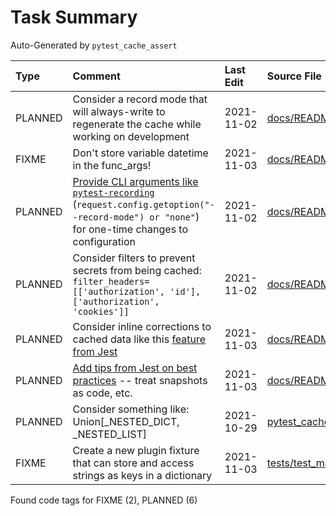 # Task Summary

Auto-Generated by `pytest_cache_assert`

| Type    | Comment                                                                                                                                                                                                                                                                         | Last Edit   | Source File                                                                                                                                                                                            |
|:--------|:--------------------------------------------------------------------------------------------------------------------------------------------------------------------------------------------------------------------------------------------------------------------------------|:------------|:-------------------------------------------------------------------------------------------------------------------------------------------------------------------------------------------------------|
| PLANNED | Consider a record mode that will always-write to regenerate the cache while working on development                                                                                                                                                                              | 2021-11-02  | [docs/README.md:222](https://github.com/KyleKing/pytest_cache_assert/blame/64fefaeae24ddf2a1817bb41990d01605cf9dc61/docs/README.md#L186)                                                               |
| FIXME   | Don't store variable datetime in the func_args!                                                                                                                                                                                                                                 | 2021-11-03  | [docs/README.md:225](https://github.com/KyleKing/pytest_cache_assert/blame/0b3976e638b5f059cb1d4a8aecd008cee14ae70f/docs/README.md#L222)                                                               |
| PLANNED | [Provide CLI arguments like `pytest-recording`](https://github.com/kiwicom/pytest-recording/blob/484bb887dd43fcaf44149160d57b58a7215e2c8a/src/pytest_recording/plugin.py#L37-L70) (`request.config.getoption("--record-mode") or "none"`) for one-time changes to configuration | 2021-11-02  | [docs/README.md:226](https://github.com/KyleKing/pytest_cache_assert/blame/59b53b867385ee55fb5d6c280931e1200f242f8c/docs/README.md#L191)                                                               |
| PLANNED | Consider filters to prevent secrets from being cached: `filter_headers=[['authorization', 'id'], ['authorization', 'cookies']]`                                                                                                                                                 | 2021-11-02  | [docs/README.md:227](https://github.com/KyleKing/pytest_cache_assert/blame/59b53b867385ee55fb5d6c280931e1200f242f8c/docs/README.md#L192)                                                               |
| PLANNED | Consider inline corrections to cached data like this [feature from Jest](https://jestjs.io/docs/snapshot-testing#inline-snapshots)                                                                                                                                              | 2021-11-03  | [docs/README.md:231](https://github.com/KyleKing/pytest_cache_assert/blame/0b3976e638b5f059cb1d4a8aecd008cee14ae70f/docs/README.md#L228)                                                               |
| PLANNED | [Add tips from Jest on best practices](https://jestjs.io/docs/snapshot-testing#best-practices) -- treat snapshots as code, etc.                                                                                                                                                 | 2021-11-03  | [docs/README.md:234](https://github.com/KyleKing/pytest_cache_assert/blame/0b3976e638b5f059cb1d4a8aecd008cee14ae70f/docs/README.md#L231)                                                               |
| PLANNED | Consider something like: Union[_NESTED_DICT, _NESTED_LIST]                                                                                                                                                                                                                      | 2021-10-29  | [pytest_cache_assert/_check_assert/constants.py:46](https://github.com/KyleKing/pytest_cache_assert/blame/b01f775653f63d2835b2a7f5ca03e224299493fd/pytest_cache_assert/_check_assert/constants.py#L14) |
| FIXME   | Create a new plugin fixture that can store and access strings as keys in a dictionary                                                                                                                                                                                           | 2021-11-03  | [tests/test_main.py:18](https://github.com/KyleKing/pytest_cache_assert/blame/3320d9ed84f23f3ea8b0723fc38f0b71344472ed/tests/test_main.py#L18)                                                         |

Found code tags for FIXME (2), PLANNED (6)

<!-- calcipy:skip_tags -->
